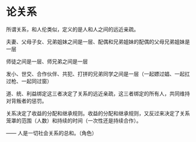 # 论关系

所谓关系，和人伦类似，定义的是人和人之间的远近亲疏。

夫妻、父母子女、兄弟姐妹之间是一层、配偶和兄弟姐妹的配偶的父母兄弟姐妹是一层

师徒之间是一层、师兄弟之间是一层

发小、世交、合作伙伴、共犯、打拼的兄弟同学之间是一层（一起嫖过娼、一起扛过枪、一起同过窗）

道、统、利益绑定这三者决定了关系的远近亲疏，这三者绑定的所有人，共同维持对背叛者的惩罚。

关系决定了收益的分配和继承规则。收益的分配和继承规则，又反过来决定了关系笼罩的范围（人数）和持续的时间（一次性还是持续合作）。

——
人是一切社会关系的总和。（角色）
